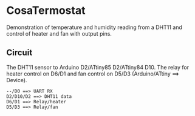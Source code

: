 CosaTermostat
=============

Demonstration of temperature and humidity reading from a DHT11 and
control of heater and fan with output pins.

Circuit
-------
The DHT11 sensor to Arduino D2/ATtiny85 D2/ATtiny84 D10. The relay 
for heater control on D6/D1 and fan control on D5/D3 (Arduino/ATtiny 
==> Device).

    --/D0 ==> UART RX
    D2/D10/D2 ==> DHT11 data  
    D6/D1 ==> Relay/heater  
    D5/D3 ==> Relay/fan  
